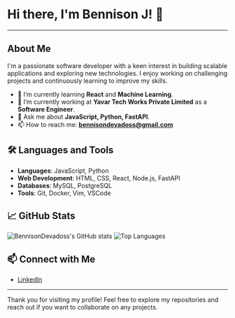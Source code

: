 # Hi there, I'm Bennison J! 👋

---

## About Me

I'm a passionate software developer with a keen interest in building scalable applications and exploring new technologies. I enjoy working on challenging projects and continuously learning to improve my skills.

- 🌱 I’m currently learning **React** and **Machine Learning**.
- 💼 I’m currently working at **Yavar Tech Works Private Limited** as a **Software Engineer**.
- 💬 Ask me about **JavaScript, Python, FastAPI**.
- 📫 How to reach me: **bennisondevadoss@gmail.com**


## 🛠️ Languages and Tools

- **Languages**: JavaScript, Python
- **Web Development**: HTML, CSS, React, Node.js, FastAPI
- **Databases**: MySQL, PostgreSQL
- **Tools**: Git, Docker, Vim, VSCode


## 📈 GitHub Stats

![BennisonDevadoss's GitHub stats](https://github-readme-stats.vercel.app/api?username=BennisonDevadoss&show_icons=true&theme=shadow_blue)
![Top Languages](https://github-readme-stats.vercel.app/api/top-langs/?username=BennisonDevadoss&layout=compact&theme=shadow_blue)


## 📫 Connect with Me

- [LinkedIn](https://www.linkedin.com/in/bennisondevadoss/)
---

Thank you for visiting my profile! Feel free to explore my repositories and reach out if you want to collaborate on any projects.
